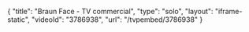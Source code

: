 {
    "title": "Braun Face - TV commercial",
    "type": "solo",
    "layout": "iframe-static",
    "videoId": "3786938",
    "url": "\/tvpembed\/3786938"
}